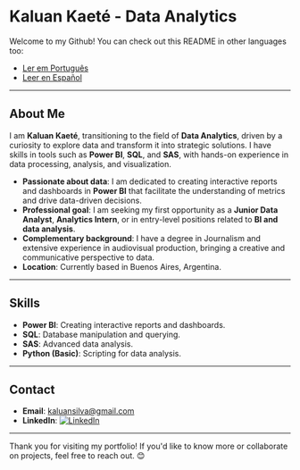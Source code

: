 # Kaluan Kaeté - Data Analytics

Welcome to my Github! You can check out this README in other languages too:

- [Ler em Português](README.md)
- [Leer en Español](README_ES.md)

---

## About Me

I am **Kaluan Kaeté**, transitioning to the field of **Data Analytics**, driven by a curiosity to explore data and transform it into strategic solutions. I have skills in tools such as **Power BI**, **SQL**, and **SAS**, with hands-on experience in data processing, analysis, and visualization.

- **Passionate about data**: I am dedicated to creating interactive reports and dashboards in **Power BI** that facilitate the understanding of metrics and drive data-driven decisions.
- **Professional goal**: I am seeking my first opportunity as a **Junior Data Analyst**, **Analytics Intern**, or in entry-level positions related to **BI and data analysis**.
- **Complementary background**: I have a degree in Journalism and extensive experience in audiovisual production, bringing a creative and communicative perspective to data.
- **Location**: Currently based in Buenos Aires, Argentina.

---

## Skills

- **Power BI**: Creating interactive reports and dashboards.
- **SQL**: Database manipulation and querying.
- **SAS**: Advanced data analysis.
- **Python (Basic)**: Scripting for data analysis.

---

## Contact

- **Email**: [kaluansilva@gmail.com](mailto:kaluansilva@gmail.com)
- **LinkedIn**: [![LinkedIn](https://img.shields.io/badge/-Kaluan%20Kaeté-blue?style=flat-square&logo=Linkedin&logoColor=white)](https://www.linkedin.com/in/kaluan-kaeté-b737251a5)

---

Thank you for visiting my portfolio! If you'd like to know more or collaborate on projects, feel free to reach out. 😊
